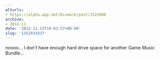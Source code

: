 ```yaml
---
alturls:
- https://alpha.app.net/bismark/post/1522600
archive:
- 2012-11
date: '2012-11-13T19:03:57+00:00'
slug: '1352833437'
---
```


noooo... I don't have enough hard drive space for another Game Music Bundle...
